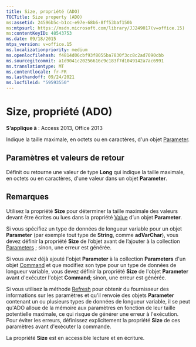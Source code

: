 ```yaml
---
title: Size, propriété (ADO)
TOCTitle: Size property (ADO)
ms:assetid: 24596b5c-b1cc-e97e-68b6-8ff53baf150b
ms:mtpsurl: https://msdn.microsoft.com/library/JJ249017(v=office.15)
ms:contentKeyID: 48543753
ms.date: 09/18/2015
mtps_version: v=office.15
ms.localizationpriority: medium
ms.openlocfilehash: f4814d06cbf93f8055ba7830f3cc8c2ad7090cbb
ms.sourcegitcommit: a1d9041c20256616c9c183f7d1049142a7ac6991
ms.translationtype: MT
ms.contentlocale: fr-FR
ms.lasthandoff: 09/24/2021
ms.locfileid: "59593550"
---
```

# <a name="size-property-ado"></a>Size, propriété (ADO)


**S’applique à** : Access 2013, Office 2013

Indique la taille maximale, en octets ou en caractères, d'un objet [Parameter](parameter-object-ado.md).

## <a name="settings-and-return-values"></a>Paramètres et valeurs de retour

Définit ou retourne une valeur de type **Long** qui indique la taille maximale, en octets ou en caractères, d'une valeur dans un objet **Parameter**.

## <a name="remarks"></a>Remarques

Utilisez la propriété **Size** pour déterminer la taille maximale des valeurs devant être écrites ou lues dans la propriété [Value](value-property-ado.md) d’un objet **Parameter**.

Si vous spécifiez un type de données de longueur variable pour un objet **Parameter** (par exemple tout type de **String**, comme **adVarChar**), vous devez définir la propriété **Size** de l’objet avant de l’ajouter à la collection [Parameters](parameters-collection-ado.md) ; sinon, une erreur est générée.

Si vous avez déjà ajouté l'objet **Parameter** à la collection **Parameters** d'un objet [Command](command-object-ado.md) et que modifiez son type pour un type de données de longueur variable, vous devez définir la propriété **Size** de l'objet **Parameter** avant d'exécuter l'objet **Command**; sinon, une erreur est générée.

Si vous utilisez la méthode [Refresh](refresh-method-ado.md) pour obtenir du fournisseur des informations sur les paramètres et qu'il renvoie des objets **Parameter** contenant un ou plusieurs types de données de longueur variable, il se peut qu'ADO alloue de la mémoire aux paramètres en fonction de leur taille potentielle maximale, ce qui risque de générer une erreur à l'exécution. Pour éviter les erreurs, définissez explicitement la propriété **Size** de ces paramètres avant d'exécuter la commande.

La propriété **Size** est en accessible lecture et en écriture.

